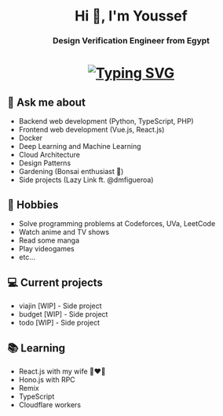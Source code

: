 <h1 align="center">Hi 👋, I'm Youssef</h1>
<h3 align="center">Design Verification Engineer from Egypt</h3>

<h1 align="center">
<a href="https://git.io/typing-svg"><img src="https://readme-typing-svg.herokuapp.com?font=Fira+Code&duration=2000&pause=1000&color=1AF734&background=000000&center=true&vCenter=true&multiline=true&width=435&height=80&lines=Welcome+to+Youssef's+Github;Design+Verification+Engineer" alt="Typing SVG" /></a>
</a>
</h1>

## 💬 Ask me about
- Backend web development (Python, TypeScript, PHP)
- Frontend web development (Vue.js, React.js)
- Docker
- Deep Learning and Machine Learning
- Cloud Architecture
- Design Patterns
- Gardening (Bonsai enthusiast :evergreen_tree:)
- Side projects (Lazy Link ft. @dmfigueroa)

## 📅 Hobbies
- Solve programming problems at Codeforces, UVa, LeetCode
- Watch anime and TV shows
- Read some manga
- Play videogames
- etc...

## 💻 Current projects
- viajin [WIP] - Side project
- budget [WIP] - Side project
- todo [WIP] - Side project

## 📚 Learning
- React.js with my wife 👩‍❤️‍👨
- Hono.js with RPC
- Remix
- TypeScript
- Cloudflare workers
